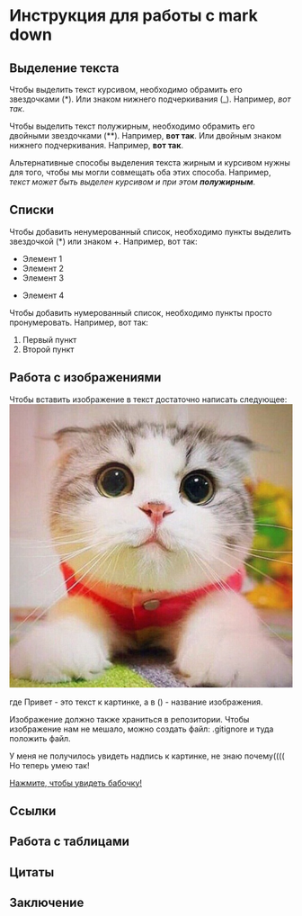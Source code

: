 # Инструкция для работы с mark down

## Выделение текста

Чтобы выделить текст курсивом, необходимо обрамить его звездочками (*). Или знаком нижнего подчеркивания (_). Например, _вот так_.

Чтобы выделить текст полужирным, необходимо обрамить его двойными звездочками (**). Например, **вот так**. Или двойным знаком нижнего подчеркивания. Например, __вот так__.

Альтернативные способы выделения текста жирным и курсивом нужны для того, чтобы мы могли совмещать оба этих способа. Например, _текст может быть выделен курсивом и при этом **полужирным**_.

## Списки

Чтобы добавить ненумерованный список, необходимо пункты выделить звездочкой (*) или знаком +.
Например, вот так:
* Элемент 1
* Элемент 2
* Элемент 3
+ Элемент 4

Чтобы добавить нумерованный список, необходимо пункты просто пронумеровать.
Например, вот так:
1. Первый пункт
2. Второй пункт

## Работа с изображениями

Чтобы вставить изображение в текст достаточно написать следующее:
![Привет](cat.jpg)

где Привет - это текст к картинке, а в () - название изображения.

Изображение должно также храниться в репозитории. 
Чтобы изображение нам не мешало, можно создать файл: .gitignore и туда положить файл.

У меня не получилось увидеть надпись к картинке, не знаю почему((((
    Но теперь умею так!


[Нажмите, чтобы увидеть бабочку!](butterfly.PNG)


## Ссылки

## Работа с таблицами

## Цитаты

## Заключение
